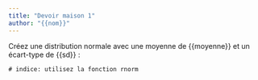 ```yaml
---
title: "Devoir maison 1"
author: "{{nom}}"
---
```


Créez une distribution normale avec une moyenne de {{moyenne}} et un écart-type de {{sd}} :

```{r solution-1}
# indice: utilisez la fonction rnorm
```
